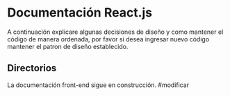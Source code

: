 # Documentación React.js
A continuación explicare algunas decisiones de diseño y como mantener el código de manera ordenada, por favor si desea ingresar nuevo código mantener el patron de diseño establecido.

## Directorios
La documentación front-end sigue en construcción. #modificar
